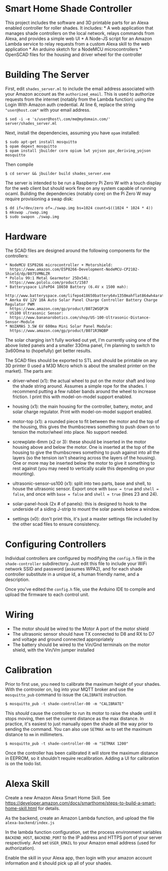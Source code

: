 Smart Home Shade Controller
===========================

This project includes the software and 3D printable parts for an Alexa
enabled controller for roller shades. It includes:
    * A web application that manages shade controllers on the local
      network, relays commands from Alexa, and provides a simple web
      UI
    * A Node-JS script for an Amazon Lambda service to relay requests
      from a custom Alexa skill to the web application
    * An arduino sketch for a NodeMCU microcontrollers
    * OpenSCAD files for the housing and driver wheel for the
      controller

Building The Server
===================

First, edit `shades_server.ml` to include the email address associated
with your Amazon account as the `authorized_email`. This is used to
authorize requests from the internet (notably from the Lambda
function) using the Login With Amazon auth credential. At line 6,
replace the string `"user@host.com"` with your email address.

```
$ sed -i -e 's/user@host\.com/me@mydomain.com/' server/shades_server.ml
```

Next, install the dependencies, assuming you have `opam` installed:

```
$ sudo apt-get install mosquitto
$ opam depext mosquitto
$ opam install jbuilder core opium lwt yojson ppx_deriving_yojson mosquitto
```

Then compile
```
$ cd server && jbuilder build shades_server.exe
```

The server is intended to be run a Raspberry Pi Zero W with a touch
display for the web client but should work fine on any system capable
of running ocaml. Building the dependencies (notably core) on the Pi
Zero W may require provisioning a swap disk:

```
$ dd if=/dev/zero of=./swap.img bs=1024 count=$((1024 * 1024 * 4))
$ mkswap ./swap.img
$ sudo swapon ./swap.img
```

Hardware
=========

The SCAD files are designed around the following components for the
controllers:

    * NodeMCU ESP8266 microcontroller + Motorshield:
      https://www.amazon.com/ESP8266-Development-NodeMCU-CP2102-Shield/dp/B075VMNLZR
    * Pololu 99:1 Metal Gearmotor 25Dx54L:
      https://www.pololu.com/product/1587
    * Batteryspace LiFePO4 18650 Battery (6.4V x 1500 mah):
      http://www.batteryspace.com/lifepo418650battery64v1350mahflat864wh4aratewithpcbandpolyswitch.aspx
    * Amrka 6V 12V 10A Auto Solar Panel Charge Controller Battery Charge Regulator PWM
      https://www.amazon.com/gp/product/B072WSQPJN
    * US100 Ultrasonic Sensor:
      https://www.bananarobotics.com/shop/US-100-Ultrasonic-Distance-Sensor-Module
    * NUZAMAS 3.5W 6V 600ma Mini Solar Panel Module:
      https://www.amazon.com/gp/product/B071R3NQBP
      
The solar charging isn't fully worked out yet, I'm currently using one
of the above listed panels and a smaller 330ma panel, I'm planning to
switch to 3x600ma to (hopefully) get better results.

The SCAD files should be exported to STL and should be printable on
any 3D printer (I used a M3D Micro which is about the smallest printer
on the market). The parts are:

   * driver-wheel (x1): the actual wheel to put on the motor shaft and
     loop the shade string around. Assumes a simple rope for the
     shades. I recommend putting a few rubber bands around the wheel
     to increase friction. I print this with model-on-model support
     enabled.

   * housing (x1): the main housing for the controller, battery,
     motor, and solar charge regulator. Print with model-on-model
     support enabled.

   * motor-top (x1): a rounded piece to fit between the motor and the
     top of the housing, this gives the thumbscrews something to push
     down on to tension the motor/wheel into place. No support needed.

   * screwplate-6mm (x2 or 3): these should be inserted in the motor
     housing above and below the motor. One is inserted at the top of
     the housing to give the thumbscrews something to push against
     into all the layers (so the tension isn't shearing across the
     layers of the housing). One or more may be inserted below the
     motor to give it something to rest against (you may need to
     vertically scale this depending on your mounting).

  * ultrasonic-sensor-us100 (x1): split into two parts, base and
    shell, to house the ultrasonic sensor. Export once with `base =
    true` and `shell = false`, and once with `base = false` and `shell
    = true` (lines 23 and 24).

  * solar-panel-hook (2x # of panels): this is designed to hook to the
    underside of a siding J-strip to mount the solar panels below a
    window.
  
  * settings (x0): don't print this, it's just a master settings file
    included by the other scad files to ensure consistency.
  
Configuring Controllers
=======================

Individual controllers are configured by modifying the `config.h` file
in the `shade-controller` subdirectory. Just edit this file to include
your WiFi network SSID and password (assumes WPA2), and for each shade
controller substitute in a unique id, a human friendly name, and a
description.

Once you've edited the `config.h` file, use the Arduino IDE to compile
and upload the firmware to each control unit.

Wiring
======

* The motor should be wired to the Motor A port of the motor shield
* The ultrasonic sensor should have TX connected to D8 and RX to D7
  and voltage and ground connected appropriately
* The battery should be wired to the Vin/Gnd terminals on the motor
  shield, with the Vin/Vm jumper installed

Calibration
===========

Prior to first use, you need to calibrate the maximum height of your
shades. With the controoler on, log into your MQTT broker and use the
`mosquitto_pub` command to issue the `CALIBRATE` instruction.

```
$ mosquitto_pub -t shade-controller-00 -m "CALIBRATE"
```

This *should* cause the controller to run its motor to raise the shade
until it stops moving, then set the current distance as the max
distance. In practice, it's easiest to just manually open the shade
all the way prior to sending the command. You can also use `SETMAX mm`
to set the maximum distance to `mm` in millimeters.

```
$ mosquitto_pub -t shade-controller-00 -m "SETMAX 1200"
```

Once the controller has been calibrated it will store the maximum
distance in EEPROM, so it shouldn't require recalibration. Adding a UI
for calibration is on the todo list.

Alexa Skill
===========

Create a new Amazon Alexa Smart Home Skill. See
https://developer.amazon.com/docs/smarthome/steps-to-build-a-smart-home-skill.html
for details.

As the backend, create an Amazon Lambda function, and upload the file
`alexa-backend/index.js`

In the lambda function configuration, set the process environment
variables `BACKEND_HOST`, `BACKEND_PORT` to the IP address and HTTPS
port of your server respectively. And set `USER_EMAIL` to your Amazon
email address (used for authorization).

Enable the skill in your Alexa app, then login with your amazon
account information and it should pick up all of your shades.